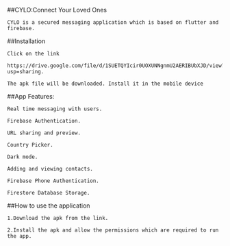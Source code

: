 ##CYLO:Connect Your Loved Ones
    
    CYLO is a secured messaging application which is based on flutter and firebase.

##Installation

    Click on the link
    
    https://drive.google.com/file/d/1SUETQYIcir0UOXUNNgnmU2AERIBUbXJD/view?usp=sharing.
    
    The apk file will be downloaded. Install it in the mobile device

##App Features:

    Real time messaging with users.

    Firebase Authentication.
    
    URL sharing and preview.
    
    Country Picker.
    
    Dark mode.
    
    Adding and viewing contacts.
    
    Firebase Phone Authentication.
    
    Firestore Database Storage.

##How to use the application

    1.Download the apk from the link. 

    2.Install the apk and allow the permissions which are required to run the app.
    
